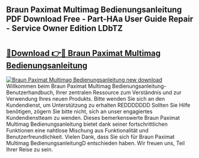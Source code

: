 ## Braun Paximat Multimag Bedienungsanleitung PDF Download Free - Part-HAa User Guide Repair - Service Owner Edition LDbTZ

# <h2><a href="http://df3hts4.blite.top/?on=Braun+Paximat+Multimag+Bedienungsanleitung">🔗Download 👉🔴 Braun Paximat Multimag Bedienungsanleitung</a></h2>

[![Braun Paximat Multimag Bedienungsanleitung new download](https://i.imgur.com/lujVjoI.png)](http://df3hts4.blite.top/?on=Braun+Paximat+Multimag+Bedienungsanleitung)
Willkommen beim Braun Paximat Multimag Bedienungsanleitung-Benutzerhandbuch, Ihrer zentralen Ressource zum Verständnis und zur Verwendung Ihres neuen Produkts. Bitte wenden Sie sich an den Kundendienst, um Unterstützung zu erhalten REDDDDDDD Sollten Sie Hilfe benötigen, zögern Sie bitte nicht, sich an unser engagiertes Kundendienstteam zu wenden. Dieses bemerkenswerte Braun Paximat Multimag Bedienungsanleitung bietet dank seiner fortschrittlichen Funktionen eine nahtlose Mischung aus Funktionalität und Benutzerfreundlichkeit. Vielen Dank, dass Sie sich für Braun Paximat Multimag BedienungsanleitungD entschieden haben. Wir freuen uns, Teil Ihrer Reise zu sein.
